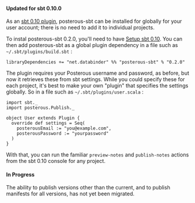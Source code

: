 #### Updated for sbt 0.10.0

As an [sbt 0.10 plugin][plugins], posterous-sbt can be installed for
globally for your user account; there is no need to add it to
individual projects.

To instal posterous-sbt 0.2.0, you'll need to have
[Setup sbt 0.10][sbt]. You can then add posterous-sbt as a global
plugin dependency in a file such as `~/.sbt/plugins/build.sbt` :

    libraryDependencies += "net.databinder" %% "posterous-sbt" % "0.2.0"

[plugins]: https://github.com/harrah/xsbt/wiki/Plugins
[sbt]: https://github.com/harrah/xsbt/wiki/Setup

The plugin requires your Posterous username and password, as before,
but now it retrieves these from sbt settings. While you could specify
these for each project, it's best to make your own "plugin" that
specifies the settings globally. So in a file such as
`~/.sbt/plugins/user.scala` :

    import sbt._
    import posterous.Publish._

    object User extends Plugin {
      override def settings = Seq(
        posterousEmail := "you@example.com",
        posterousPassword := "yourpassword"
      )
    }

With that, you can run the familiar `preview-notes` and
`publish-notes` actions from the sbt 0.10 console for any project.

#### In Progress

The ability to publish versions other than the current, and to publish
manifests for all versions, has not yet been migrated.
